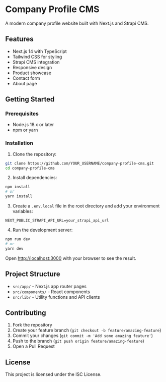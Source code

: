 # Company Profile CMS

A modern company profile website built with Next.js and Strapi CMS.

## Features

- Next.js 14 with TypeScript
- Tailwind CSS for styling
- Strapi CMS integration
- Responsive design
- Product showcase
- Contact form
- About page

## Getting Started

### Prerequisites

- Node.js 18.x or later
- npm or yarn

### Installation

1. Clone the repository:
```bash
git clone https://github.com/YOUR_USERNAME/company-profile-cms.git
cd company-profile-cms
```

2. Install dependencies:
```bash
npm install
# or
yarn install
```

3. Create a `.env.local` file in the root directory and add your environment variables:
```env
NEXT_PUBLIC_STRAPI_API_URL=your_strapi_api_url
```

4. Run the development server:
```bash
npm run dev
# or
yarn dev
```

Open [http://localhost:3000](http://localhost:3000) with your browser to see the result.

## Project Structure

- `src/app/` - Next.js app router pages
- `src/components/` - React components
- `src/lib/` - Utility functions and API clients

## Contributing

1. Fork the repository
2. Create your feature branch (`git checkout -b feature/amazing-feature`)
3. Commit your changes (`git commit -m 'Add some amazing feature'`)
4. Push to the branch (`git push origin feature/amazing-feature`)
5. Open a Pull Request

## License

This project is licensed under the ISC License.
